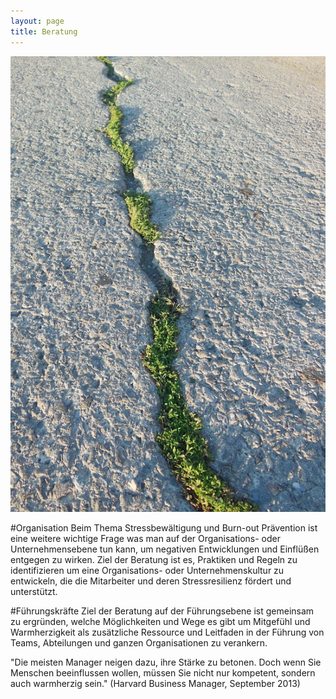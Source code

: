 ```yaml
---
layout: page
title: Beratung
---
```


![Bild zu Beratung](/images/beratung.jpg)

#Organisation
Beim Thema Stressbewältigung und Burn-out Prävention ist eine weitere wichtige Frage was man auf der Organisations- oder Unternehmensebene tun kann, um negativen Entwicklungen und Einflüßen entgegen zu wirken. Ziel der Beratung ist es, Praktiken und Regeln zu identifizieren um eine Organisations- oder Unternehmenskultur zu entwickeln, die die Mitarbeiter und deren Stressresilienz fördert und unterstützt.

#Führungskräfte
Ziel der Beratung auf der Führungsebene ist gemeinsam zu ergründen, welche Möglichkeiten und Wege es gibt um Mitgefühl und Warmherzigkeit als zusätzliche Ressource und Leitfaden in der Führung von Teams, Abteilungen und ganzen Organisationen zu verankern.

"Die meisten Manager neigen dazu, ihre Stärke zu betonen. Doch wenn Sie Menschen beeinflussen wollen, müssen Sie nicht nur kompetent, sondern auch warmherzig sein." (Harvard Business Manager, September 2013)
